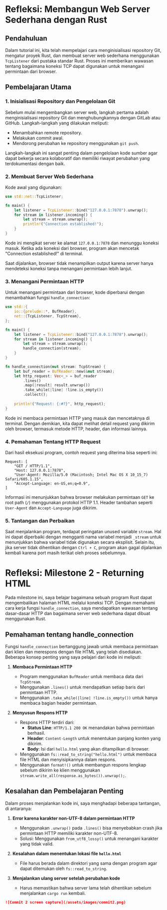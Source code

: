 # Refleksi: Membangun Web Server Sederhana dengan Rust

## Pendahuluan
Dalam tutorial ini, kita telah mempelajari cara menginisialisasi repository Git, mengatur proyek Rust, dan membuat server web sederhana menggunakan `TcpListener` dari pustaka standar Rust. Proses ini memberikan wawasan tentang bagaimana koneksi TCP dapat digunakan untuk menangani permintaan dari browser.

## Pembelajaran Utama

### 1. Inisialisasi Repository dan Pengelolaan Git
Sebelum mulai mengembangkan server web, langkah pertama adalah menginisialisasi repository Git dan menghubungkannya dengan GitLab atau GitHub. Langkah-langkah yang dilakukan meliputi:
- Menambahkan remote repository.
- Melakukan commit awal.
- Mendorong perubahan ke repository menggunakan `git push`.

Langkah-langkah ini sangat penting dalam pengelolaan kode sumber agar dapat bekerja secara kolaboratif dan memiliki riwayat perubahan yang terdokumentasi dengan baik.

### 2. Membuat Server Web Sederhana
Kode awal yang digunakan:
```rust
use std::net::TcpListener;

fn main() {
    let listener = TcpListener::bind("127.0.0.1:7878").unwrap();
    for stream in listener.incoming() {
        let stream = stream.unwrap();
        println!("Connection established!");
    }
}
```
Kode ini mengikat server ke alamat `127.0.0.1:7878` dan menunggu koneksi masuk. Ketika ada koneksi dari browser, program akan mencetak "Connection established!" di terminal.

Saat dijalankan, browser tidak menampilkan output karena server hanya mendeteksi koneksi tanpa menangani permintaan lebih lanjut.

### 3. Menangani Permintaan HTTP
Untuk menangani permintaan dari browser, kode diperbarui dengan menambahkan fungsi `handle_connection`:
```rust
use std::{
    io::{prelude::*, BufReader},
    net::{TcpListener, TcpStream},
};

fn main() {
    let listener = TcpListener::bind("127.0.0.1:7878").unwrap();
    for stream in listener.incoming() {
        let stream = stream.unwrap();
        handle_connection(stream);
    }
}

fn handle_connection(mut stream: TcpStream) {
    let buf_reader = BufReader::new(&mut stream);
    let http_request: Vec<_> = buf_reader
        .lines()
        .map(|result| result.unwrap())
        .take_while(|line| !line.is_empty())
        .collect();
    
    println!("Request: {:#?}", http_request);
}
```
Kode ini membaca permintaan HTTP yang masuk dan mencetaknya di terminal. Dengan demikian, kita dapat melihat detail request yang dikirim oleh browser, termasuk metode HTTP, header, dan informasi lainnya.

### 4. Pemahaman Tentang HTTP Request
Dari hasil eksekusi program, contoh request yang diterima bisa seperti ini:
```
Request: [
    "GET / HTTP/1.1",
    "Host: 127.0.0.1:7878",
    "User-Agent: Mozilla/5.0 (Macintosh; Intel Mac OS X 10_15_7) Safari/605.1.15",
    "Accept-Language: en-US,en;q=0.9",
]
```
Informasi ini menunjukkan bahwa browser melakukan permintaan `GET` ke root path (`/`) menggunakan protokol HTTP 1.1. Header tambahan seperti `User-Agent` dan `Accept-Language` juga dikirim.

### 5. Tantangan dan Perbaikan
Saat menjalankan program, terdapat peringatan unused variable `stream`. Hal ini dapat diperbaiki dengan mengganti nama variabel menjadi `_stream` untuk menunjukkan bahwa variabel tidak digunakan secara eksplisit. Selain itu, jika server tidak dihentikan dengan `Ctrl + C`, program akan gagal dijalankan kembali karena port masih terikat oleh proses sebelumnya.


# Refleksi: Milestone 2 - Returning HTML

Pada milestone ini, saya belajar bagaimana sebuah program Rust dapat mengembalikan halaman HTML melalui koneksi TCP. Dengan memahami cara kerja fungsi `handle_connection`, saya mendapatkan wawasan tentang dasar-dasar HTTP dan bagaimana server web sederhana dapat dibuat menggunakan Rust.

## **Pemahaman tentang handle_connection**
Fungsi `handle_connection` bertanggung jawab untuk membaca permintaan dari klien dan merespons dengan file HTML yang telah disediakan. Beberapa konsep penting yang saya pelajari dari kode ini meliputi:

1. **Membaca Permintaan HTTP**
   - Program menggunakan `BufReader` untuk membaca data dari `TcpStream`.
   - Menggunakan `.lines()` untuk mendapatkan setiap baris dari permintaan HTTP.
   - Menggunakan `.take_while(|line| !line.is_empty())` untuk hanya membaca bagian header permintaan.

2. **Menyusun Respons HTTP**
   - Respons HTTP terdiri dari:
     - **Status Line**: `HTTP/1.1 200 OK` menandakan bahwa permintaan berhasil.
     - **Header**: `Content-Length` untuk menentukan panjang konten yang dikirim.
     - **Body**: Isi dari `hello.html` yang akan ditampilkan di browser.
   - Menggunakan `fs::read_to_string("hello.html")` untuk membaca file HTML dan menyisipkannya dalam respons.
   - Menggunakan `format!()` untuk membangun respons lengkap sebelum dikirim ke klien menggunakan `stream.write_all(response.as_bytes()).unwrap();`.

## **Kesalahan dan Pembelajaran Penting**
Dalam proses menjalankan kode ini, saya menghadapi beberapa tantangan, di antaranya:

1. **Error karena karakter non-UTF-8 dalam permintaan HTTP**
   - Menggunakan `.unwrap()` pada `.lines()` bisa menyebabkan crash jika permintaan HTTP memiliki karakter non-UTF-8.
   - Solusi: Menggunakan `from_utf8_lossy()` untuk menangani karakter yang tidak valid.

2. **Kesalahan dalam menentukan lokasi file `hello.html`**
   - File harus berada dalam direktori yang sama dengan program agar dapat ditemukan oleh `fs::read_to_string`.

3. **Menjalankan ulang server setelah perubahan kode**
   - Harus memastikan bahwa server lama telah dihentikan sebelum menjalankan `cargo run` kembali.


```markdown
![Commit 2 screen capture](/assets/images/commit2.png)
```
